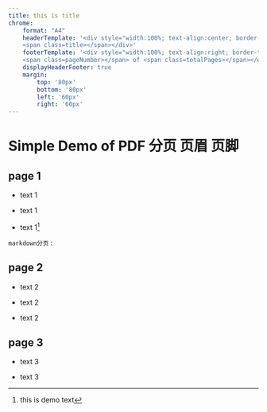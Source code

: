 ```yaml
---
title: this is title
chrome:
    format: "A4"
    headerTemplate: '<div style="width:100%; text-align:center; border-bottom: 1pt solid #eeeeee; margin: 20px 10px 10px; font-size: 10pt"> 
    <span class=title></span></div>'
    footerTemplate: '<div style="width:100%; text-align:right; border-top: 1pt solid #eeeeee; margin:  10px 10px 20px; font-size: 8pt;"> 
    <span class=pageNumber></span> of <span class=totalPages></span></div>'
    displayHeaderFooter: true
    margin:
        top: '80px'
        bottom: '80px'
        left: '60px'
        right: '60px'
---
```


# Simple Demo of PDF 分页 页眉 页脚


## page 1

- text 1 

- text 1 

- text 1[^1]

[^1]: this is demo text 

`markdown分页` :

<div STYLE="page-break-after: always;"></div>

## page 2

- text 2

- text 2

- text 2


<div STYLE="page-break-after: always;"></div>

## page 3

- text 3

- text 3



